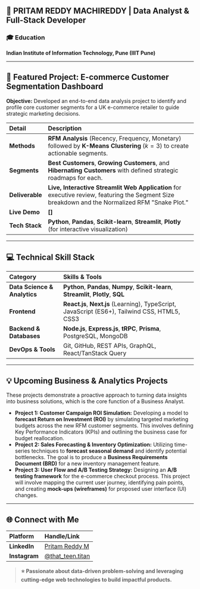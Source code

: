 ## 🌟 **PRITAM REDDY MACHIREDDY** | **Data Analyst & Full-Stack Developer**

### 🎓 **Education**
**Indian Institute of Information Technology, Pune (IIIT Pune)**

---

## 🚀 **Featured Project: E-commerce Customer Segmentation Dashboard**

**Objective:** Developed an end-to-end data analysis project to identify and profile core customer segments for a UK e-commerce retailer to guide strategic marketing decisions.

| Detail | Description |
| :--- | :--- |
| **Methods** | **RFM Analysis** (Recency, Frequency, Monetary) followed by **K-Means Clustering** ($k=3$) to create actionable segments. |
| **Segments** | **Best Customers**, **Growing Customers**, and **Hibernating Customers** with defined strategic roadmaps for each. |
| **Deliverable** | **Live, Interactive Streamlit Web Application** for executive review, featuring the Segment Size breakdown and the Normalized RFM "Snake Plot." |
| **Live Demo** | **[]** |
| **Tech Stack** | **Python**, **Pandas**, **Scikit-learn**, **Streamlit**, **Plotly** (for interactive visualization) |

---

## 💻 **Technical Skill Stack**

| Category | Skills & Tools |
| :--- | :--- |
| **Data Science & Analytics** | **Python**, **Pandas**, **Numpy**, **Scikit-learn**, **Streamlit**, **Plotly**, **SQL** |
| **Frontend** | **React.js**, **Next.js** (Learning), TypeScript, JavaScript (ES6+), Tailwind CSS, HTML5, CSS3 |
| **Backend & Databases** | **Node.js**, **Express.js**, **tRPC**, **Prisma**, PostgreSQL, MongoDB |
| **DevOps & Tools** | Git, GitHub, REST APIs, GraphQL, React/TanStack Query |

---

## 💡 **Upcoming Business & Analytics Projects**

These projects demonstrate a proactive approach to turning data insights into business solutions, which is the core function of a Business Analyst.

* **Project 1: Customer Campaign ROI Simulation:** Developing a model to **forecast Return on Investment (ROI)** by simulating targeted marketing budgets across the new RFM customer segments. This involves defining Key Performance Indicators (KPIs) and outlining the business case for budget reallocation.
* **Project 2: Sales Forecasting & Inventory Optimization:** Utilizing time-series techniques to **forecast seasonal demand** and identify potential bottlenecks. The goal is to produce a **Business Requirements Document (BRD)** for a new inventory management feature.
* **Project 3: User Flow and A/B Testing Strategy:** Designing an **A/B testing framework** for the e-commerce checkout process. This project will involve mapping the current user journey, identifying pain points, and creating **mock-ups (wireframes)** for proposed user interface (UI) changes.

---

## 🌐 **Connect with Me**

| Platform | Handle/Link |
| :--- | :--- |
| **LinkedIn** | [Pritam Reddy M](https://www.linkedin.com/in/pritam-reddy-m/) |
| **Instagram** | [@that\_teen.titan](https://www.instagram.com/that_teen.titan/) |

> **⭐ Passionate about data-driven problem-solving and leveraging cutting-edge web technologies to build impactful products.**
